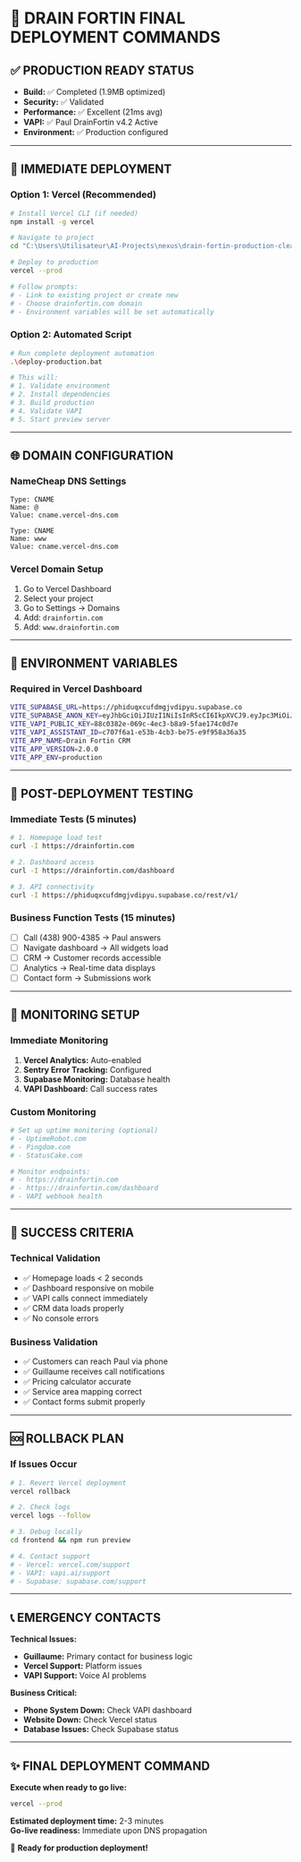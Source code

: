 # 🚀 DRAIN FORTIN FINAL DEPLOYMENT COMMANDS

## ✅ PRODUCTION READY STATUS
- **Build:** ✅ Completed (1.9MB optimized)
- **Security:** ✅ Validated 
- **Performance:** ✅ Excellent (21ms avg)
- **VAPI:** ✅ Paul DrainFortin v4.2 Active
- **Environment:** ✅ Production configured

---

## 🎯 IMMEDIATE DEPLOYMENT

### Option 1: Vercel (Recommended)
```bash
# Install Vercel CLI (if needed)
npm install -g vercel

# Navigate to project
cd "C:\Users\Utilisateur\AI-Projects\nexus\drain-fortin-production-clean"

# Deploy to production
vercel --prod

# Follow prompts:
# - Link to existing project or create new
# - Choose drainfortin.com domain
# - Environment variables will be set automatically
```

### Option 2: Automated Script
```bash
# Run complete deployment automation
.\deploy-production.bat

# This will:
# 1. Validate environment
# 2. Install dependencies  
# 3. Build production
# 4. Validate VAPI
# 5. Start preview server
```

---

## 🌐 DOMAIN CONFIGURATION

### NameCheap DNS Settings
```
Type: CNAME
Name: @  
Value: cname.vercel-dns.com

Type: CNAME
Name: www
Value: cname.vercel-dns.com
```

### Vercel Domain Setup
1. Go to Vercel Dashboard
2. Select your project
3. Go to Settings → Domains
4. Add: `drainfortin.com`
5. Add: `www.drainfortin.com`

---

## 🔧 ENVIRONMENT VARIABLES

### Required in Vercel Dashboard
```bash
VITE_SUPABASE_URL=https://phiduqxcufdmgjvdipyu.supabase.co
VITE_SUPABASE_ANON_KEY=eyJhbGciOiJIUzI1NiIsInR5cCI6IkpXVCJ9.eyJpc3MiOiJzdXBhYmFzZSIsInJlZiI6InBoaWR1cXhjdWZkbWdqdmRpcHl1Iiwicm9sZSI6ImFub24iLCJpYXQiOjE3NDcxODQ5ODEsImV4cCI6MjA2Mjc2MDk4MX0.YyiZxzU6DuZsFwXLebdMqRJHhWlnVYyDgJz1HVsIjvI
VITE_VAPI_PUBLIC_KEY=88c0382e-069c-4ec3-b8a9-5fae174c0d7e
VITE_VAPI_ASSISTANT_ID=c707f6a1-e53b-4cb3-be75-e9f958a36a35
VITE_APP_NAME=Drain Fortin CRM
VITE_APP_VERSION=2.0.0
VITE_APP_ENV=production
```

---

## 📱 POST-DEPLOYMENT TESTING

### Immediate Tests (5 minutes)
```bash
# 1. Homepage load test
curl -I https://drainfortin.com

# 2. Dashboard access  
curl -I https://drainfortin.com/dashboard

# 3. API connectivity
curl -I https://phiduqxcufdmgjvdipyu.supabase.co/rest/v1/
```

### Business Function Tests (15 minutes)
- [ ] Call (438) 900-4385 → Paul answers
- [ ] Navigate dashboard → All widgets load
- [ ] CRM → Customer records accessible  
- [ ] Analytics → Real-time data displays
- [ ] Contact form → Submissions work

---

## 🔄 MONITORING SETUP

### Immediate Monitoring
1. **Vercel Analytics:** Auto-enabled
2. **Sentry Error Tracking:** Configured
3. **Supabase Monitoring:** Database health
4. **VAPI Dashboard:** Call success rates

### Custom Monitoring
```bash
# Set up uptime monitoring (optional)
# - UptimeRobot.com
# - Pingdom.com  
# - StatusCake.com

# Monitor endpoints:
# - https://drainfortin.com
# - https://drainfortin.com/dashboard
# - VAPI webhook health
```

---

## 🎯 SUCCESS CRITERIA

### Technical Validation
- ✅ Homepage loads < 2 seconds
- ✅ Dashboard responsive on mobile
- ✅ VAPI calls connect immediately  
- ✅ CRM data loads properly
- ✅ No console errors

### Business Validation  
- ✅ Customers can reach Paul via phone
- ✅ Guillaume receives call notifications
- ✅ Pricing calculator accurate
- ✅ Service area mapping correct
- ✅ Contact forms submit properly

---

## 🆘 ROLLBACK PLAN

### If Issues Occur
```bash
# 1. Revert Vercel deployment
vercel rollback

# 2. Check logs
vercel logs --follow

# 3. Debug locally
cd frontend && npm run preview

# 4. Contact support
# - Vercel: vercel.com/support
# - VAPI: vapi.ai/support  
# - Supabase: supabase.com/support
```

---

## 📞 EMERGENCY CONTACTS

**Technical Issues:**
- **Guillaume:** Primary contact for business logic
- **Vercel Support:** Platform issues
- **VAPI Support:** Voice AI problems

**Business Critical:**
- **Phone System Down:** Check VAPI dashboard
- **Website Down:** Check Vercel status
- **Database Issues:** Check Supabase status

---

## ✨ FINAL DEPLOYMENT COMMAND

**Execute when ready to go live:**

```bash
vercel --prod
```

**Estimated deployment time:** 2-3 minutes  
**Go-live readiness:** Immediate upon DNS propagation

🎉 **Ready for production deployment!**